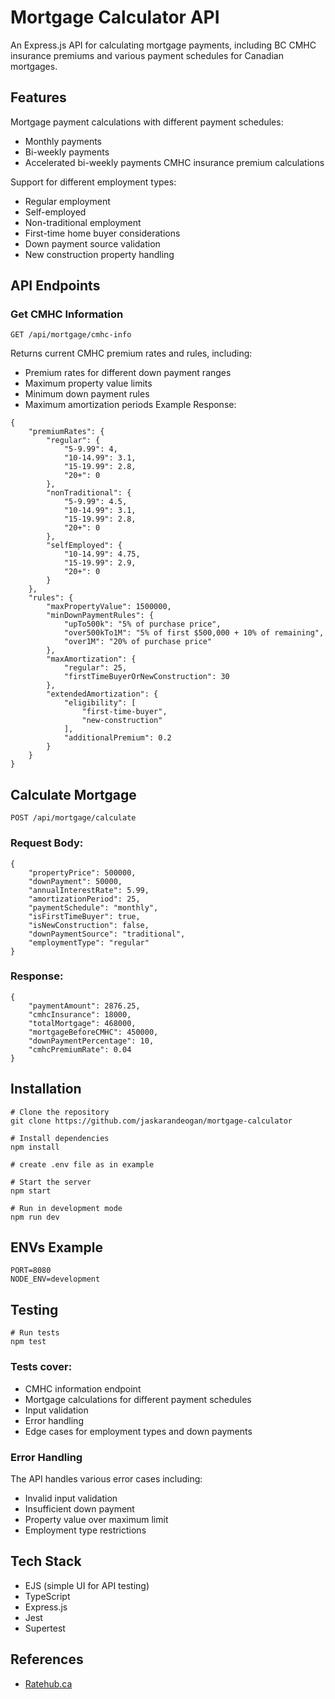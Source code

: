 # Mortgage Calculator API
An Express.js API for calculating mortgage payments, including BC CMHC insurance premiums and various payment schedules for Canadian mortgages.

## Features

Mortgage payment calculations with different payment schedules:
- Monthly payments
- Bi-weekly payments
- Accelerated bi-weekly payments
CMHC insurance premium calculations

Support for different employment types:
- Regular employment
- Self-employed
- Non-traditional employment
- First-time home buyer considerations
- Down payment source validation
- New construction property handling

## API Endpoints

### Get CMHC Information
```GET /api/mortgage/cmhc-info ```

Returns current CMHC premium rates and rules, including:
- Premium rates for different down payment ranges
- Maximum property value limits
- Minimum down payment rules
- Maximum amortization periods
Example Response:
```
{
    "premiumRates": {
        "regular": {
            "5-9.99": 4,
            "10-14.99": 3.1,
            "15-19.99": 2.8,
            "20+": 0
        },
        "nonTraditional": {
            "5-9.99": 4.5,
            "10-14.99": 3.1,
            "15-19.99": 2.8,
            "20+": 0
        },
        "selfEmployed": {
            "10-14.99": 4.75,
            "15-19.99": 2.9,
            "20+": 0
        }
    },
    "rules": {
        "maxPropertyValue": 1500000,
        "minDownPaymentRules": {
            "upTo500k": "5% of purchase price",
            "over500kTo1M": "5% of first $500,000 + 10% of remaining",
            "over1M": "20% of purchase price"
        },
        "maxAmortization": {
            "regular": 25,
            "firstTimeBuyerOrNewConstruction": 30
        },
        "extendedAmortization": {
            "eligibility": [
                "first-time-buyer",
                "new-construction"
            ],
            "additionalPremium": 0.2
        }
    }
}
```

## Calculate Mortgage
`POST /api/mortgage/calculate`

### Request Body:

```
{
    "propertyPrice": 500000,
    "downPayment": 50000,
    "annualInterestRate": 5.99,
    "amortizationPeriod": 25,
    "paymentSchedule": "monthly",
    "isFirstTimeBuyer": true,
    "isNewConstruction": false,
    "downPaymentSource": "traditional",
    "employmentType": "regular"
}
```

### Response:

```
{
    "paymentAmount": 2876.25,
    "cmhcInsurance": 18000,
    "totalMortgage": 468000,
    "mortgageBeforeCMHC": 450000,
    "downPaymentPercentage": 10,
    "cmhcPremiumRate": 0.04
}
```


## Installation

```
# Clone the repository
git clone https://github.com/jaskarandeogan/mortgage-calculator

# Install dependencies
npm install

# create .env file as in example

# Start the server
npm start

# Run in development mode
npm run dev
```

## ENVs Example
```
PORT=8080
NODE_ENV=development
```

## Testing
```
# Run tests
npm test
```

### Tests cover:

- CMHC information endpoint
- Mortgage calculations for different payment schedules
- Input validation
- Error handling
- Edge cases for employment types and down payments

### Error Handling
The API handles various error cases including:
- Invalid input validation
- Insufficient down payment
- Property value over maximum limit
- Employment type restrictions

## Tech Stack

- EJS (simple UI for API testing)
- TypeScript
- Express.js
- Jest
- Supertest

## References
- [Ratehub.ca](https://www.ratehub.ca/cmhc-insurance-british-columbia)

